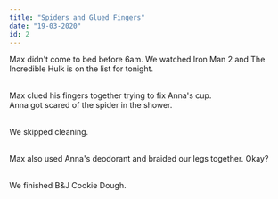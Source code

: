 ```yaml
---
title: "Spiders and Glued Fingers"
date: "19-03-2020"
id: 2
---
```

Max didn't come to bed before 6am. We watched Iron Man 2 and The Incredible Hulk is on the list for tonight. <br><br>

Max clued his fingers together trying to fix Anna's cup. <br>
Anna got scared of the spider in the shower. <br><br>

We skipped cleaning.<br><br>

Max also used Anna's deodorant and braided our legs together. Okay?<br><br>

We finished B&J Cookie Dough.<br><br>